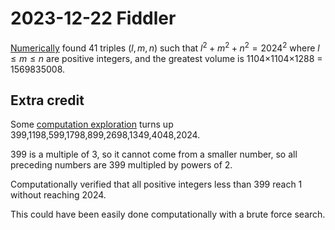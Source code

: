 2023-12-22 Fiddler
==================
[Numerically](20231222.hs) found 41 triples $(l,m,n)$ such that
$l^2 + m^2 + n^2 = 2024^2$ where $l \le m \le n$ are positive integers,
and the greatest volume is 1104×1104×1288 = 1569835008.

Extra credit
------------
Some [computation exploration](20231222.hs) turns up
399,1198,599,1798,899,2698,1349,4048,2024.

399 is a multiple of 3, so it cannot come from a smaller number, so all
preceding numbers are 399 multipled by powers of 2.

Computationally verified that all positive integers less than 399
reach 1 without reaching 2024.

This could have been easily done computationally with a brute force
search.
